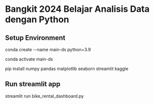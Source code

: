 # Bangkit 2024 Belajar Analisis Data dengan Python

## Setup Environment
conda create --name main-ds python=3.9

conda activate main-ds

pip install numpy pandas matplotlib seaborn streamlit kaggle

## Run streamlit app
streamlit run bike_rental_dashboard.py
